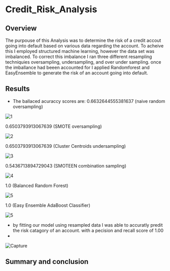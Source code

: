 # Credit_Risk_Analysis

## Overview
The purpouse of this Analysis was to determine the risk of a credit accout going into default based on various data regarding the account. To acheive this I employed structured machine learning, however the data set was imbalanced. To correct this imbalance I ran three different resampling techniquies oversampling, undersampling, and over under sampling. once the imballance had beeen accounted for I applied Randomforest and EasyEnsemble to generate the risk of an account going into default. 

## Results

* The ballaced acuraccy scores are:
0.6632644555381637 (naive random oversampling)


![1](https://user-images.githubusercontent.com/111584967/220498944-1d5068a2-969e-4d4a-a5fb-ed6f1c5c7d2d.PNG)



0.6503793913067639 (SMOTE oversampling)


![2](https://user-images.githubusercontent.com/111584967/220498974-337985aa-f778-44fa-89b8-9dd649402a97.PNG)



0.6503793913067639 (Cluster Centroids undersampling)


![3](https://user-images.githubusercontent.com/111584967/220498991-dfe14720-8484-4fb6-ae08-9f848d5cac7a.PNG)



0.5436713894729043 (SMOTEEN combination sampling)


![4](https://user-images.githubusercontent.com/111584967/220499024-831dbb2e-dce1-4f67-9a6b-97f103d369b5.PNG)



1.0 (Balanced Random Forest)


![5](https://user-images.githubusercontent.com/111584967/220499046-9fe34698-1bcf-4e15-9704-fe8f7e52366d.PNG)



1.0 (Easy Ensemble AdaBoost Classifier)


![5](https://user-images.githubusercontent.com/111584967/220499068-dfc3502d-6823-4ca6-bd68-cf3d621f3abd.PNG)




* by fitting our model using resampled data I was able to accuratly predit the risk catagory of an account. with a pecision and recall score of 1.00
* 


![Capture](https://user-images.githubusercontent.com/111584967/220496786-47fd4152-653b-42a0-bdc9-abfc2dcee552.PNG)




## Summary and conclusion
